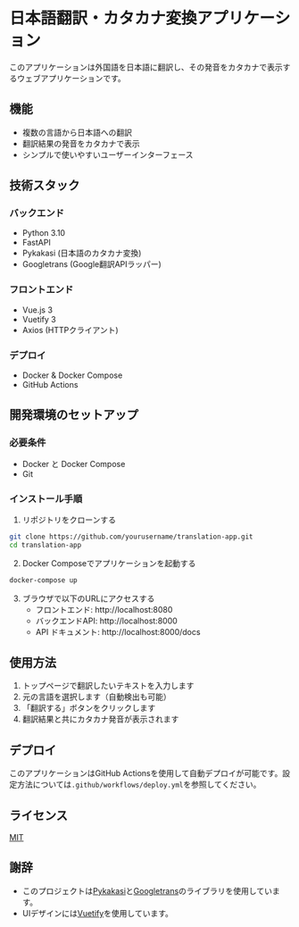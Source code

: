 # 日本語翻訳・カタカナ変換アプリケーション

このアプリケーションは外国語を日本語に翻訳し、その発音をカタカナで表示するウェブアプリケーションです。

## 機能

- 複数の言語から日本語への翻訳
- 翻訳結果の発音をカタカナで表示
- シンプルで使いやすいユーザーインターフェース

## 技術スタック

### バックエンド
- Python 3.10
- FastAPI
- Pykakasi (日本語のカタカナ変換)
- Googletrans (Google翻訳APIラッパー)

### フロントエンド
- Vue.js 3
- Vuetify 3
- Axios (HTTPクライアント)

### デプロイ
- Docker & Docker Compose
- GitHub Actions

## 開発環境のセットアップ

### 必要条件
- Docker と Docker Compose
- Git

### インストール手順

1. リポジトリをクローンする
```bash
git clone https://github.com/yourusername/translation-app.git
cd translation-app
```

2. Docker Composeでアプリケーションを起動する
```bash
docker-compose up
```

3. ブラウザで以下のURLにアクセスする
   - フロントエンド: http://localhost:8080
   - バックエンドAPI: http://localhost:8000
   - API ドキュメント: http://localhost:8000/docs

## 使用方法

1. トップページで翻訳したいテキストを入力します
2. 元の言語を選択します（自動検出も可能）
3. 「翻訳する」ボタンをクリックします
4. 翻訳結果と共にカタカナ発音が表示されます

## デプロイ

このアプリケーションはGitHub Actionsを使用して自動デプロイが可能です。設定方法については`.github/workflows/deploy.yml`を参照してください。

## ライセンス

[MIT](LICENSE)

## 謝辞

- このプロジェクトは[Pykakasi](https://github.com/miurahr/pykakasi)と[Googletrans](https://github.com/ssut/py-googletrans)のライブラリを使用しています。
- UIデザインには[Vuetify](https://vuetifyjs.com/)を使用しています。 